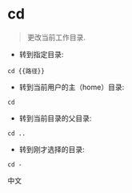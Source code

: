 # cd

> 更改当前工作目录.

- 转到指定目录:

`cd {{路径}}`

- 转到当前用户的主（home）目录:

`cd`

- 转到当前目录的父目录:

`cd ..`

- 转到刚才选择的目录:

`cd -`

中文